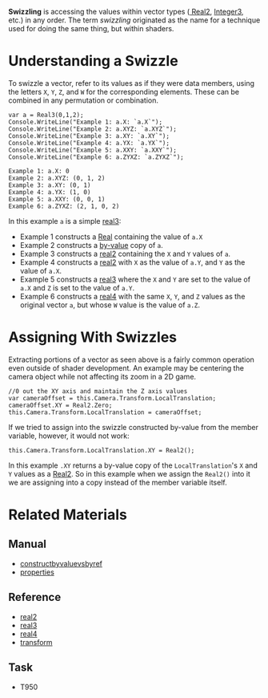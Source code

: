 **Swizzling** is accessing the values within vector types ([ Real2](https://github.com/zeroengineteam/ZeroDocs/code_reference/zilch_base_types/real2.markdown), [ Integer3](https://github.com/zeroengineteam/ZeroDocs/code_reference/zilch_base_types/integer3.markdown), etc.) in any order. The term *swizzling* originated as the name for a technique used for doing the same thing, but within shaders.

 # Understanding a Swizzle
To swizzle a vector, refer to its values as if they were data members, using the letters `X`, `Y`, `Z`, and `W` for the corresponding elements. These can be combined in any permutation or combination.

```name=Simple Swizzle, lang=csharp
var a = Real3(0,1,2);
Console.WriteLine("Example 1: a.X: `a.X`");
Console.WriteLine("Example 2: a.XYZ: `a.XYZ`");
Console.WriteLine("Example 3: a.XY: `a.XY`");
Console.WriteLine("Example 4: a.YX: `a.YX`");
Console.WriteLine("Example 5: a.XXY: `a.XXY`");
Console.WriteLine("Example 6: a.ZYXZ: `a.ZYXZ`");
```
```name=Console Output
Example 1: a.X: 0
Example 2: a.XYZ: (0, 1, 2)
Example 3: a.XY: (0, 1)
Example 4: a.YX: (1, 0)
Example 5: a.XXY: (0, 0, 1)
Example 6: a.ZYXZ: (2, 1, 0, 2)
```

In this example `a` is a simple [real3](https://github.com/zeroengineteam/ZeroDocs/code_reference/zilch_base_types/real3.markdown):

- Example 1 constructs a [Real](https://github.com/zeroengineteam/ZeroDocs/code_reference/zilch_base_types/real.markdown) containing the value of `a.X`
- Example 2 constructs a [by-value](https://github.com/zeroengineteam/ZeroDocs/zero_editor_documentation/zeromanual/zilch_in_zero/constructbyvaluevsbyref.markdown) copy of `a`.
- Example 3 constructs a [real2](https://github.com/zeroengineteam/ZeroDocs/code_reference/zilch_base_types/real2.markdown) containing the `X` and `Y` values of `a`. 
- Example 4 constructs a [real2](https://github.com/zeroengineteam/ZeroDocs/code_reference/zilch_base_types/real2.markdown) with `X` as the value of `a.Y`, and `Y` as the value of `a.X`.
- Example 5 constructs a [real3](https://github.com/zeroengineteam/ZeroDocs/code_reference/zilch_base_types/real3.markdown) where the `X` and `Y` are set to the value of `a.X` and `Z` is set to the value of `a.Y`.
- Example 6 constructs a [real4](https://github.com/zeroengineteam/ZeroDocs/code_reference/zilch_base_types/real4.markdown) with the same `X`, `Y`, and `Z` values as the original vector `a`, but whose `W` value is the value of `a.Z`.

 # Assigning With Swizzles
Extracting portions of a vector as seen above is a fairly common operation even outside of shader development. An example may be centering the camera object while not affecting its zoom in a 2D game.

```name=XY Assignment Without Swizzle, lang=csharp
//0 out the XY axis and maintain the Z axis values
var cameraOffset = this.Camera.Transform.LocalTranslation;
cameraOffset.XY = Real2.Zero;
this.Camera.Transform.LocalTranslation = cameraOffset;
```
If we tried to assign into the swizzle constructed by-value from the member variable, however, it would not work:

```name=Direct Assignment Into Member Swizzle, lang=csharp, counterexample
this.Camera.Transform.LocalTranslation.XY = Real2();
```

In this example `.XY` returns a by-value copy of the `LocalTranslation`'s `X` and `Y` values as a [Real2](https://github.com/zeroengineteam/ZeroDocs/code_reference/zilch_base_types/real2.markdown). So in this example when we assign the `Real2()` into it we are assigning into a copy instead of the member variable itself.

 # Related Materials
 ## Manual
- [constructbyvaluevsbyref](https://github.com/zeroengineteam/ZeroDocs/zero_editor_documentation/zeromanual/zilch_in_zero/constructbyvaluevsbyref.markdown)
- [properties](https://github.com/zeroengineteam/ZeroDocs/zero_editor_documentation/zeromanual/zilch_in_zero/properties.markdown)

 ## Reference
- [real2](https://github.com/zeroengineteam/ZeroDocs/code_reference/zilch_base_types/real2.markdown)
- [real3](https://github.com/zeroengineteam/ZeroDocs/code_reference/zilch_base_types/real3.markdown)
- [real4](https://github.com/zeroengineteam/ZeroDocs/code_reference/zilch_base_types/real4.markdown)
- [transform](https://github.com/zeroengineteam/ZeroDocs/code_reference/class_reference/transform.markdown)

 ## Task
- T950 

 